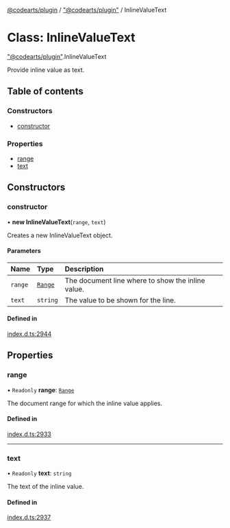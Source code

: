 [@codearts/plugin](../README.md) / ["@codearts/plugin"](../modules/_codearts_plugin_.md) / InlineValueText

# Class: InlineValueText

["@codearts/plugin"](../modules/_codearts_plugin_.md).InlineValueText

Provide inline value as text.

## Table of contents

### Constructors

- [constructor](codearts_plugin_.InlineValueText.md#constructor)

### Properties

- [range](codearts_plugin_.InlineValueText.md#range)
- [text](codearts_plugin_.InlineValueText.md#text)

## Constructors

### constructor

• **new InlineValueText**(`range`, `text`)

Creates a new InlineValueText object.

#### Parameters

| Name | Type | Description |
| :------ | :------ | :------ |
| `range` | [`Range`](codearts_plugin_.Range.md) | The document line where to show the inline value. |
| `text` | `string` | The value to be shown for the line. |

#### Defined in

[index.d.ts:2944](https://github.com/shuyaqian/cloudide-plugin-api/blob/3fbdd11/index.d.ts#L2944)

## Properties

### range

• `Readonly` **range**: [`Range`](codearts_plugin_.Range.md)

The document range for which the inline value applies.

#### Defined in

[index.d.ts:2933](https://github.com/shuyaqian/cloudide-plugin-api/blob/3fbdd11/index.d.ts#L2933)

___

### text

• `Readonly` **text**: `string`

The text of the inline value.

#### Defined in

[index.d.ts:2937](https://github.com/shuyaqian/cloudide-plugin-api/blob/3fbdd11/index.d.ts#L2937)
